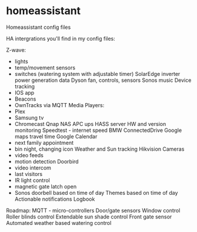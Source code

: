 # homeassistant
Homeassistant config files

HA intergrations you'll find in my config files:

Z-wave:
  - lights
  - temp/movement sensors
  - switches (watering system with adjustable timer)
SolarEdge inverter power generation data
Dyson fan, controls, sensors
Sonos music
Device tracking
  - IOS app
  - Beacons
  - OwnTracks via MQTT
Media Players:
  - Plex
  - Samsung tv
  - Chromecast
Qnap NAS
APC ups
HASS server HW and version monitoring
Speedtest - internet speed
BMW ConnectedDrive
Google maps travel time
Google Calendar
  - next family appointment
  - bin night, changing icon
Weather and Sun tracking
Hikvision Cameras
  - video feeds
  - motion detection
Doorbird
  - video intercom
  - last visitors
  - IR light control
  - magnetic gate latch open
  - Sonos doorbell based on time of day
Themes based on time of day
Actionable notifications
Logbook

Roadmap:
MQTT - micro-controllers
Door/gate sensors
Window control
Roller blinds control
Extendable sun shade control
Front gate sensor
Automated weather based watering control
